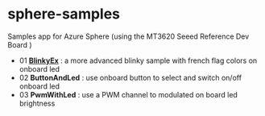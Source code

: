 # sphere-samples
Samples app for Azure Sphere (using the MT3620 Seeed Reference Dev Board )

* 01 __[BlinkyEx](~/BlinkyEx/)__ : a more advanced blinky sample with french flag colors on onboard led
* 02 __ButtonAndLed__ : use onboard button to select and switch on/off onboard led
* 03 __PwmWithLed__ : use a PWM channel to modulated on board led brightness

